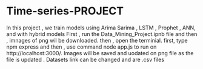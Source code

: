 # Time-series-PROJECT
In  this project , we train models using Arima Sarima , LSTM , Prophet , ANN, and with hybrid models
First , run the Data_Mining_Project.ipnb file and then , imnages of png wil be downloaded. then , open the terminial. first, type npm express and then , use command node app.js to run on http://localhost:3000/.
Images will be saved and uodated on png file as the file is updated .  Datasets link can be changed and are .csv files
